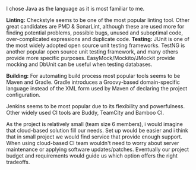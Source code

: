 I chose Java as the language as it is most familiar to me.

**Linting:** Checkstyle seems to be one of the most popular linting tool. Other great candidates are PMD & SonarLint, 
although these are used more for finding potential problems, possible bugs, unused and suboptimal code, over-complicated expressions and duplicate code.
**Testing:** JUnit is one of the most widely adopted open source unit testing frameworks. TestNG is another popular open source unit testing framework, and many others provide more specific purposes.
EasyMock/Mockito/JMockit provide mocking and DbUnit can be useful when testing databases.

**Building:** For automating build process most popular tools seems to be Maven and Gradle. Gradle introduces a Groovy-based domain-specific language instead of the XML
form used by Maven of declaring the project configuration.

Jenkins seems to be most popular due to its flexibility and powerfulness. Other widely used CI tools are Buddy,
TeamCity and Bamboo CI.

As the project is relatively small (team size 6 members), i would imagine that cloud-based solution fill our needs.
Set up would be easier and i think that in small project we would find service that provide enough support.
When using cloud-based CI team wouldn't need to worry about server maintenance or applying software updates/patches.
Eventually our project budget and requirements would guide us which option offers the right tradeoffs.